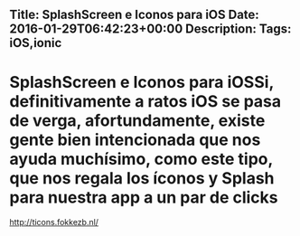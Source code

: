 Title: SplashScreen e Iconos para iOS
Date: 2016-01-29T06:42:23+00:00
Description: 
Tags: iOS,ionic
---
# SplashScreen e Iconos para iOSSi, definitivamente a ratos iOS se pasa de verga, afortundamente, existe gente bien intencionada que nos ayuda muchísimo, como este tipo, que nos regala los íconos y Splash para nuestra app a un par de clicks

http://ticons.fokkezb.nl/